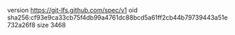 version https://git-lfs.github.com/spec/v1
oid sha256:cf93e9ca33cb75f4db99a4761dc88bcd5a61ff2cb44b79739443a51e732a26f8
size 3468
